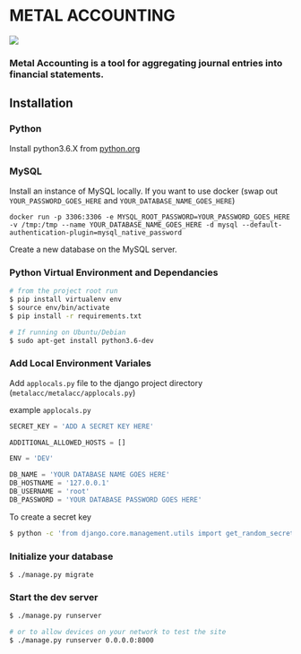 # METAL ACCOUNTING
![](https://media.giphy.com/media/gui67fZ3xIneM/giphy.gif)

### Metal Accounting is a tool for aggregating journal entries into financial statements.

## Installation

### Python
Install python3.6.X from <a href="https://www.python.org">python.org</a>

### MySQL
Install an instance of MySQL locally.
If you want to use docker (swap out `YOUR_PASSWORD_GOES_HERE` and  `YOUR_DATABASE_NAME_GOES_HERE`)
```
docker run -p 3306:3306 -e MYSQL_ROOT_PASSWORD=YOUR_PASSWORD_GOES_HERE -v /tmp:/tmp --name YOUR_DATABASE_NAME_GOES_HERE -d mysql --default-authentication-plugin=mysql_native_password
```
Create a new database on the MySQL server.


### Python Virtual Environment and Dependancies
```bash
# from the project root run
$ pip install virtualenv env
$ source env/bin/activate
$ pip install -r requirements.txt

# If running on Ubuntu/Debian
$ sudo apt-get install python3.6-dev
```

### Add Local Environment Variales
Add `applocals.py` file to the django project directory (`metalacc/metalacc/applocals.py`)

example `applocals.py`
```python
SECRET_KEY = 'ADD A SECRET KEY HERE'

ADDITIONAL_ALLOWED_HOSTS = []

ENV = 'DEV'

DB_NAME = 'YOUR DATABASE NAME GOES HERE'
DB_HOSTNAME = '127.0.0.1'
DB_USERNAME = 'root'
DB_PASSWORD = 'YOUR DATABASE PASSWORD GOES HERE'
```

To create a secret key
```bash
$ python -c 'from django.core.management.utils import get_random_secret_key; print(get_random_secret_key())'
```


### Initialize your database
```
$ ./manage.py migrate
```

### Start the dev server
```bash
$ ./manage.py runserver

# or to allow devices on your network to test the site
$ ./manage.py runserver 0.0.0.0:8000
```